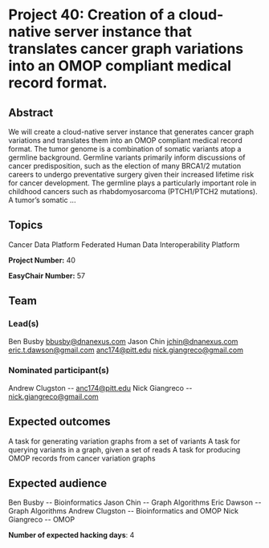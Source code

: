 # Project 40: Creation of a cloud-native server instance that translates cancer graph variations into an OMOP compliant medical record format.

## Abstract

We will create a cloud-native server instance that generates cancer graph variations and translates them into an OMOP compliant medical record format. The tumor genome is a combination of somatic variants atop a germline background. Germline variants primarily inform discussions of cancer predisposition, such as the election of many BRCA1/2 mutation careers to undergo preventative surgery given their increased lifetime risk for cancer development. The germline plays a particularly important role in childhood cancers such as rhabdomyosarcoma (PTCH1/PTCH2 mutations). A tumor’s somatic ...

## Topics

Cancer
 Data Platform
 Federated Human Data
 Interoperability Platform

**Project Number:** 40



**EasyChair Number:** 57

## Team

### Lead(s)

Ben Busby bbusby@dnanexus.com
 Jason Chin jchin@dnanexus.com
 eric.t.dawson@gmail.com
 anc174@pitt.edu
 nick.giangreco@gmail.com

### Nominated participant(s)

Andrew Clugston -- anc174@pitt.edu
 Nick Giangreco -- nick.giangreco@gmail.com

## Expected outcomes

A task for generating variation graphs from a set of variants
 A task for querying variants in a graph, given a set of reads
 A task for producing OMOP records from cancer variation graphs

## Expected audience

Ben Busby -- Bioinformatics
 Jason Chin -- Graph Algorithms
 Eric Dawson -- Graph Algorithms
 Andrew Clugston -- Bioinformatics and OMOP
 Nick Giangreco -- OMOP

**Number of expected hacking days**: 4

